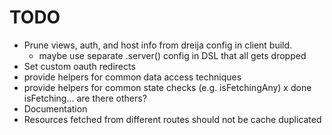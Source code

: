 TODO
===

* Prune views, auth, and host info from dreija config in client build.
    - maybe use separate .server() config in DSL that all gets dropped
* Set custom oauth redirects
* provide helpers for common data access techniques
* provide helpers for common state checks (e.g. isFetchingAny)
    x done isFetching... are there others?
* Documentation
* Resources fetched from different routes should not be cache duplicated

